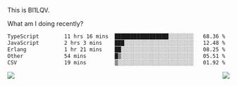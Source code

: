 This is BI1LQV.

What am I doing recently?

<!--START_SECTION:waka-->

```txt
TypeScript        11 hrs 16 mins  █████████████████░░░░░░░░   68.36 %
JavaScript        2 hrs 3 mins    ███░░░░░░░░░░░░░░░░░░░░░░   12.48 %
Erlang            1 hr 21 mins    ██░░░░░░░░░░░░░░░░░░░░░░░   08.25 %
Other             54 mins         █▒░░░░░░░░░░░░░░░░░░░░░░░   05.51 %
CSV               19 mins         ▒░░░░░░░░░░░░░░░░░░░░░░░░   01.92 %
```

<!--END_SECTION:waka-->
<img align="right" src="https://github-readme-stats.vercel.app/api?username=bi1lqv&show_icons=true&count_private=true">

<img src="https://metrics.lecoq.io/bi1lqv?template=classic&base.activity=0&base.community=0&base.repositories=0&base.metadata=0&isocalendar=1&base=header%2C%20activity%2C%20community%2C%20repositories%2C%20metadata&base.indepth=false&base.hireable=false&isocalendar=false&isocalendar.duration=full-year&config.timezone=Asia%2FShanghai">
